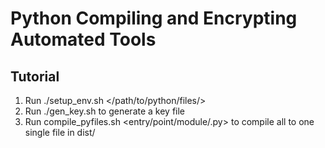 # Python Compiling and Encrypting Automated Tools

## Tutorial

1. Run ./setup_env.sh </path/to/python/files/>
2. Run ./gen_key.sh <key> to generate a key file
3. Run compile_pyfiles.sh <entry/point/module/.py> to compile all to one single file in dist/
